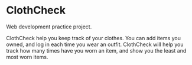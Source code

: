 # ClothCheck
Web development practice project.

ClothCheck help you keep track of your clothes. You can add items you owned, and log in each time you wear an outfit. ClothCheck will help you track how many times have you worn an item, and show you the least and most worn items.
